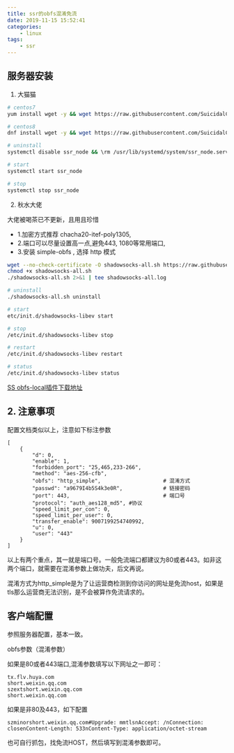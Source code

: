 ```yaml
---
title: ssr的obfs混淆免流
date: 2019-11-15 15:52:41
categories:
	- linux
tags:
	- ssr
---
```


 ## 服务器安装

1.  大猫猫

```bash
# centos7
yum install wget -y && wget https://raw.githubusercontent.com/SuicidalCat/Airport-toolkit/master/ssr_node_c7.sh && chmod +x ssr_node_c7.sh && ./ssr_node_c7.sh

# centos8
dnf install wget -y && wget https://raw.githubusercontent.com/SuicidalCat/Airport-toolkit/master/ssr_node_c8.sh && chmod +x ssr_node_c8.sh && ./ssr_node_c8.sh

# uninstall
systemctl disable ssr_node && \rm /usr/lib/systemd/system/ssr_node.service && \rm -rf /soft/shadowsocks

# start
systemctl start ssr_node

# stop
systemctl stop ssr_node
```

2. 秋水大佬

大佬被喝茶已不更新，且用且珍惜

- 1.加密方式推荐 chacha20-itef-poly1305,
- 2.端口可以尽量设置高一点,避免443, 1080等常用端口,
- 3.安装 simple-obfs , 选择 http 模式

```bash
wget --no-check-certificate -O shadowsocks-all.sh https://raw.githubusercontent.com/teddysun/shadowsocks_install/master/shadowsocks-all.sh
chmod +x shadowsocks-all.sh
./shadowsocks-all.sh 2>&1 | tee shadowsocks-all.log

# uninstall
./shadowsocks-all.sh uninstall

# start
etc/init.d/shadowsocks-libev start

# stop
/etc/init.d/shadowsocks-libev stop

# restart
/etc/init.d/shadowsocks-libev restart

# status
/etc/init.d/shadowsocks-libev status

```

[SS obfs-local插件下载地址](https://github.com/shadowsocks/simple-obfs/releases)

## 2.  注意事项

配置文档类似以上，注意如下标注参数
```
[
    {
        "d": 0,
        "enable": 1,
        "forbidden_port": "25,465,233-266",
        "method": "aes-256-cfb",
        "obfs": "http_simple",                    # 混淆方式
        "passwd": "a9679I4b5S4k3e0R",             # 链接密码
        "port": 443,                              # 端口号
        "protocol": "auth_aes128_md5", #协议
        "speed_limit_per_con": 0,
        "speed_limit_per_user": 0,
        "transfer_enable": 9007199254740992,
        "u": 0,
        "user": "443"
    }
]
```

以上有两个重点，其一就是端口号。一般免流端口都建议为80或者443。如非这两个端口，就需要在混淆参数上做功夫，后文再说。

混淆方式为http_simple是为了让运营商检测到你访问的网址是免流host，如果是tls那么运营商无法识别，是不会被算作免流请求的。

## 客户端配置

参照服务器配置，基本一致。

obfs参数（混淆参数）

如果是80或者443端口,混淆参数填写以下网址之一即可：

```
tx.flv.huya.com
short.weixin.qq.com
szextshort.weixin.qq.com
short.weixin.qq.com
```

如果是非80及443，如下配置

```
szminorshort.weixin.qq.com#Upgrade: mmtlsnAccept: /nConnection: closenContent-Length: 533nContent-Type: application/octet-stream
```
也可自行抓包，找免流HOST，然后填写到混淆参数即可。
